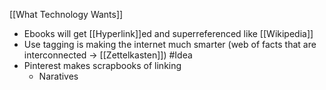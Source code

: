 [[What Technology Wants]]
 -  Ebooks will get [[Hyperlink]]ed and superreferenced like [[Wikipedia]]
- Use tagging is making the internet much smarter (web of facts that are interconnected -> [[Zettelkasten]]) #Idea 
- Pinterest makes scrapbooks of linking
	- Naratives